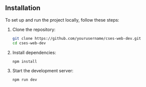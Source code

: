 ## Installation
To set up and run the project locally, follow these steps:

1. Clone the repository:
   ```sh
   git clone https://github.com/yourusername/cses-web-dev.git
   cd cses-web-dev
   ```

2. Install dependencies:
   ```sh
   npm install
   ```

3. Start the development server:
   ```sh
   npm run dev
   ```

<!-- ## Scripts
The following scripts are available in `package.json`:
- `npm run dev` – Starts the development server
- `npm run build` – Builds the project for production
- `npm run lint` – Runs ESLint for code quality checks
- `npm run format` – Formats the code using Prettier -->
